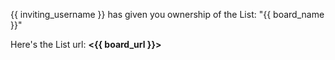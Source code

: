 {{ inviting_username }} has given you ownership of the List: "{{ board_name }}"

Here's the List url: **<{{ board_url }}>**
